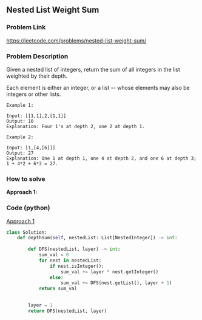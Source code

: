 ## Nested List Weight Sum

### Problem Link

https://leetcode.com/problems/nested-list-weight-sum/

### Problem Description 

Given a nested list of integers, return the sum of all integers in the list weighted by their depth.

Each element is either an integer, or a list -- whose elements may also be integers or other lists.


```
Example 1: 

Input: [[1,1],2,[1,1]]
Output: 10 
Explanation: Four 1's at depth 2, one 2 at depth 1.

```

```
Example 2: 

Input: [1,[4,[6]]]
Output: 27 
Explanation: One 1 at depth 1, one 4 at depth 2, and one 6 at depth 3; 1 + 4*2 + 6*3 = 27.

```

### How to solve 

**Approach 1:** 


### Code (python)

[Approach 1]()

```python
class Solution:
    def depthSum(self, nestedList: List[NestedInteger]) -> int:
        
        def DFS(nestedList, layer) -> int:
            sum_val = 0
            for nest in nestedList:
                if nest.isInteger():
                    sum_val += layer * nest.getInteger()
                else:
                    sum_val += DFS(nest.getList(), layer + 1)
            return sum_val
        

        layer = 1
        return DFS(nestedList, layer)
```
